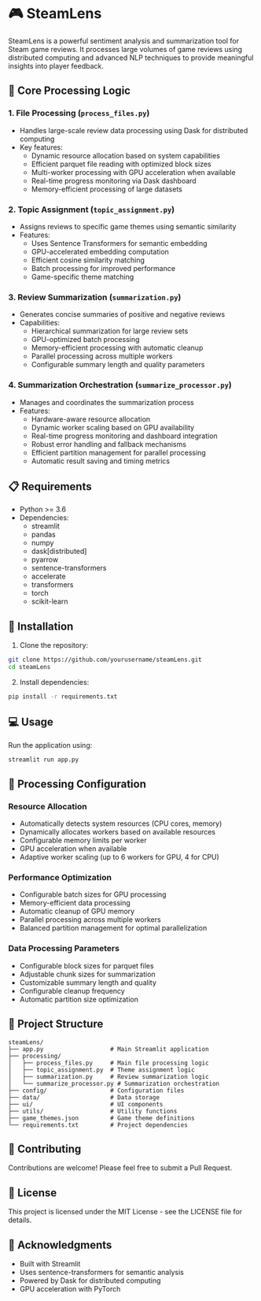 # 🎮 SteamLens

SteamLens is a powerful sentiment analysis and summarization tool for Steam game reviews. It processes large volumes of game reviews using distributed computing and advanced NLP techniques to provide meaningful insights into player feedback.

## 🧠 Core Processing Logic

### 1. File Processing (`process_files.py`)
- Handles large-scale review data processing using Dask for distributed computing
- Key features:
  - Dynamic resource allocation based on system capabilities
  - Efficient parquet file reading with optimized block sizes
  - Multi-worker processing with GPU acceleration when available
  - Real-time progress monitoring via Dask dashboard
  - Memory-efficient processing of large datasets

### 2. Topic Assignment (`topic_assignment.py`)
- Assigns reviews to specific game themes using semantic similarity
- Features:
  - Uses Sentence Transformers for semantic embedding
  - GPU-accelerated embedding computation
  - Efficient cosine similarity matching
  - Batch processing for improved performance
  - Game-specific theme matching

### 3. Review Summarization (`summarization.py`)
- Generates concise summaries of positive and negative reviews
- Capabilities:
  - Hierarchical summarization for large review sets
  - GPU-optimized batch processing
  - Memory-efficient processing with automatic cleanup
  - Parallel processing across multiple workers
  - Configurable summary length and quality parameters

### 4. Summarization Orchestration (`summarize_processor.py`)
- Manages and coordinates the summarization process
- Features:
  - Hardware-aware resource allocation
  - Dynamic worker scaling based on GPU availability
  - Real-time progress monitoring and dashboard integration
  - Robust error handling and fallback mechanisms
  - Efficient partition management for parallel processing
  - Automatic result saving and timing metrics

## 📋 Requirements

- Python >= 3.6
- Dependencies:
  - streamlit
  - pandas
  - numpy
  - dask[distributed]
  - pyarrow
  - sentence-transformers
  - accelerate
  - transformers
  - torch
  - scikit-learn

## 🚀 Installation

1. Clone the repository:
```bash
git clone https://github.com/yourusername/steamLens.git
cd steamLens
```

2. Install dependencies:
```bash
pip install -r requirements.txt
```

## 💻 Usage

Run the application using:
```bash
streamlit run app.py
```

## 🔧 Processing Configuration

### Resource Allocation
- Automatically detects system resources (CPU cores, memory)
- Dynamically allocates workers based on available resources
- Configurable memory limits per worker
- GPU acceleration when available
- Adaptive worker scaling (up to 6 workers for GPU, 4 for CPU)

### Performance Optimization
- Configurable batch sizes for GPU processing
- Memory-efficient data processing
- Automatic cleanup of GPU memory
- Parallel processing across multiple workers
- Balanced partition management for optimal parallelization

### Data Processing Parameters
- Configurable block sizes for parquet files
- Adjustable chunk sizes for summarization
- Customizable summary length and quality
- Configurable cleanup frequency
- Automatic partition size optimization

## 📁 Project Structure

```
steamLens/
├── app.py                   # Main Streamlit application
├── processing/
│   ├── process_files.py     # Main file processing logic
│   ├── topic_assignment.py  # Theme assignment logic
│   ├── summarization.py     # Review summarization logic
│   └── summarize_processor.py # Summarization orchestration
├── config/                  # Configuration files
├── data/                    # Data storage
├── ui/                      # UI components
├── utils/                   # Utility functions
├── game_themes.json         # Game theme definitions
└── requirements.txt         # Project dependencies
```

## 🤝 Contributing

Contributions are welcome! Please feel free to submit a Pull Request.

## 📝 License

This project is licensed under the MIT License - see the LICENSE file for details.

## 🙏 Acknowledgments

- Built with Streamlit
- Uses sentence-transformers for semantic analysis
- Powered by Dask for distributed computing
- GPU acceleration with PyTorch 